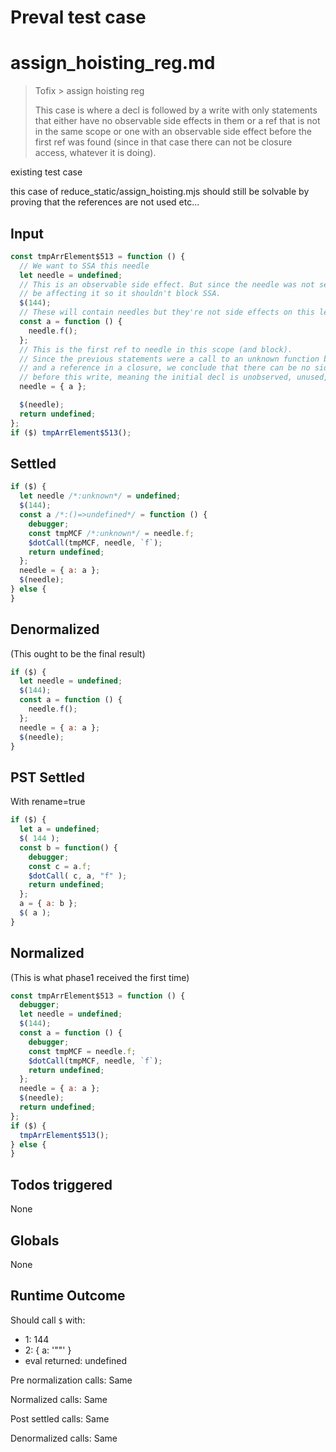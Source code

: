 # Preval test case

# assign_hoisting_reg.md

> Tofix > assign hoisting reg
>
> This case is where a decl is followed by a write with only statements that either have no observable side effects in them or a ref that is not in the same scope or one with an observable side effect before the first ref was found (since in that case there can not be closure access, whatever it is doing).

existing test case

this case of reduce_static/assign_hoisting.mjs should still be solvable by proving
that the references are not used etc...

## Input

`````js filename=intro
const tmpArrElement$513 = function () {
  // We want to SSA this needle
  let needle = undefined;
  // This is an observable side effect. But since the needle was not seen yet, this can't
  // be affecting it so it shouldn't block SSA. 
  $(144);
  // These will contain needles but they're not side effects on this level. Not blocking SSA.
  const a = function () {
    needle.f();
  };
  // This is the first ref to needle in this scope (and block).
  // Since the previous statements were a call to an unknown function before needle was referenced and
  // and a reference in a closure, we conclude that there can be no side effects that can observe needle
  // before this write, meaning the initial decl is unobserved, unused, and can be eliminated (or SSA'd).
  needle = { a };

  $(needle);
  return undefined;
};
if ($) tmpArrElement$513();
`````


## Settled


`````js filename=intro
if ($) {
  let needle /*:unknown*/ = undefined;
  $(144);
  const a /*:()=>undefined*/ = function () {
    debugger;
    const tmpMCF /*:unknown*/ = needle.f;
    $dotCall(tmpMCF, needle, `f`);
    return undefined;
  };
  needle = { a: a };
  $(needle);
} else {
}
`````


## Denormalized
(This ought to be the final result)

`````js filename=intro
if ($) {
  let needle = undefined;
  $(144);
  const a = function () {
    needle.f();
  };
  needle = { a: a };
  $(needle);
}
`````


## PST Settled
With rename=true

`````js filename=intro
if ($) {
  let a = undefined;
  $( 144 );
  const b = function() {
    debugger;
    const c = a.f;
    $dotCall( c, a, "f" );
    return undefined;
  };
  a = { a: b };
  $( a );
}
`````


## Normalized
(This is what phase1 received the first time)

`````js filename=intro
const tmpArrElement$513 = function () {
  debugger;
  let needle = undefined;
  $(144);
  const a = function () {
    debugger;
    const tmpMCF = needle.f;
    $dotCall(tmpMCF, needle, `f`);
    return undefined;
  };
  needle = { a: a };
  $(needle);
  return undefined;
};
if ($) {
  tmpArrElement$513();
} else {
}
`````


## Todos triggered


None


## Globals


None


## Runtime Outcome


Should call `$` with:
 - 1: 144
 - 2: { a: '"<function>"' }
 - eval returned: undefined

Pre normalization calls: Same

Normalized calls: Same

Post settled calls: Same

Denormalized calls: Same
